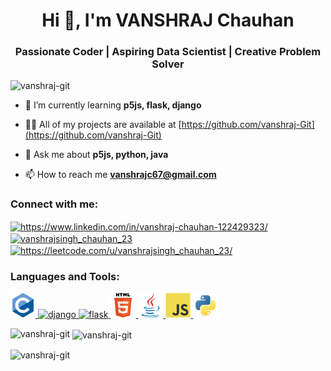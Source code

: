<h1 align="center">Hi 👋, I'm VANSHRAJ Chauhan</h1>
<h3 align="center">Passionate Coder | Aspiring Data Scientist | Creative Problem Solver</h3>

<p align="left"> <img src="https://komarev.com/ghpvc/?username=vanshraj-git&label=Profile%20views&color=0e75b6&style=flat" alt="vanshraj-git" /> </p>

- 🌱 I’m currently learning **p5js, flask, django**

- 👨‍💻 All of my projects are available at [https://github.com/vanshraj-Git](https://github.com/vanshraj-Git)

- 💬 Ask me about **p5js, python, java**

- 📫 How to reach me **vanshrajc67@gmail.com**

<h3 align="left">Connect with me:</h3>
<p align="left">
<a href="https://linkedin.com/in/https://www.linkedin.com/in/vanshraj-chauhan-122429323/" target="blank"><img align="center" src="https://raw.githubusercontent.com/rahuldkjain/github-profile-readme-generator/master/src/images/icons/Social/linked-in-alt.svg" alt="https://www.linkedin.com/in/vanshraj-chauhan-122429323/" height="30" width="40" /></a>
<a href="https://instagram.com/vanshrajsingh_chauhan_23" target="blank"><img align="center" src="https://raw.githubusercontent.com/rahuldkjain/github-profile-readme-generator/master/src/images/icons/Social/instagram.svg" alt="vanshrajsingh_chauhan_23" height="30" width="40" /></a>
<a href="https://www.leetcode.com/https://leetcode.com/u/vanshrajsingh_chauhan_23/" target="blank"><img align="center" src="https://raw.githubusercontent.com/rahuldkjain/github-profile-readme-generator/master/src/images/icons/Social/leet-code.svg" alt="https://leetcode.com/u/vanshrajsingh_chauhan_23/" height="30" width="40" /></a>
</p>

<h3 align="left">Languages and Tools:</h3>
<p align="left"> <a href="https://www.cprogramming.com/" target="_blank" rel="noreferrer"> <img src="https://raw.githubusercontent.com/devicons/devicon/master/icons/c/c-original.svg" alt="c" width="40" height="40"/> </a> <a href="https://www.djangoproject.com/" target="_blank" rel="noreferrer"> <img src="https://cdn.worldvectorlogo.com/logos/django.svg" alt="django" width="40" height="40"/> </a> <a href="https://flask.palletsprojects.com/" target="_blank" rel="noreferrer"> <img src="https://www.vectorlogo.zone/logos/pocoo_flask/pocoo_flask-icon.svg" alt="flask" width="40" height="40"/> </a> <a href="https://www.w3.org/html/" target="_blank" rel="noreferrer"> <img src="https://raw.githubusercontent.com/devicons/devicon/master/icons/html5/html5-original-wordmark.svg" alt="html5" width="40" height="40"/> </a> <a href="https://www.java.com" target="_blank" rel="noreferrer"> <img src="https://raw.githubusercontent.com/devicons/devicon/master/icons/java/java-original.svg" alt="java" width="40" height="40"/> </a> <a href="https://developer.mozilla.org/en-US/docs/Web/JavaScript" target="_blank" rel="noreferrer"> <img src="https://raw.githubusercontent.com/devicons/devicon/master/icons/javascript/javascript-original.svg" alt="javascript" width="40" height="40"/> </a> <a href="https://www.python.org" target="_blank" rel="noreferrer"> <img src="https://raw.githubusercontent.com/devicons/devicon/master/icons/python/python-original.svg" alt="python" width="40" height="40"/> </a> </p>

<p><img align="left" src="https://github-readme-stats.vercel.app/api/top-langs?username=vanshraj-git&show_icons=true&locale=en&layout=compact" alt="vanshraj-git" /></p>

<p>&nbsp;<img align="center" src="https://github-readme-stats.vercel.app/api?username=vanshraj-git&show_icons=true&locale=en" alt="vanshraj-git" /></p>

<p><img align="center" src="https://github-readme-streak-stats.herokuapp.com/?user=vanshraj-git&" alt="vanshraj-git" /></p>

